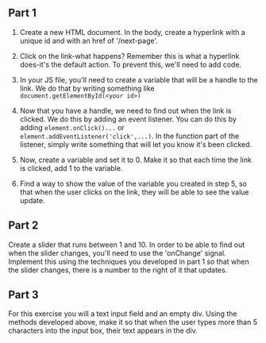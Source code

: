 ## Part 1

1. Create a new HTML document. In the body, create a hyperlink with a unique id and with an href of '/next-page'.


2. Click on the link-what happens? Remember this is what a hyperlink does-it's the default action.  To prevent this, we'll need to add code.


3. In your JS file, you'll need to create a variable that will be a handle to the link. We do that by writing something like `document.getElementById(<your id>)`


4. Now that you have a handle, we need to find out when the link is clicked. We do this by adding an event listener. You can do this by adding `element.onClick()...` or `element.addEventListener('click',...)`. In the function part of the listener, simply write something that will let you know it's been clicked.


5. Now, create a variable and set it to 0. Make it so that each time the link is clicked, add 1 to the variable.


6. Find a way to show the value of the variable you created in step 5, so that when the user clicks on the link, they will be able to see the value update.


## Part 2
Create a slider that runs between 1 and 10. In order to be able to find out when the slider changes, you'll need to use the 'onChange' signal. Implement this using the techniques you developed in part 1 so that when the slider changes, there is a number to the right of it that updates.

## Part 3
For this exercise you will a text input field and an empty div. Using the methods developed above, make it so that when the user types more than 5 characters into the input box, their text appears in the div.
